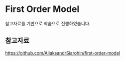 # First Order Model

참고자료를 기반으로 학습으로 진행하였습니다.



## 참고자료
https://github.com/AliaksandrSiarohin/first-order-model